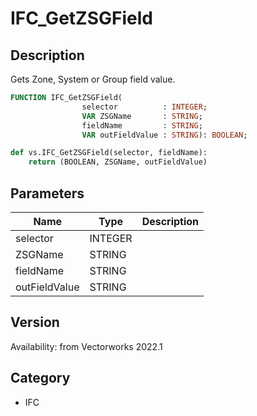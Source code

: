 # IFC_GetZSGField

## Description
Gets Zone, System or Group field value.

```pascal
FUNCTION IFC_GetZSGField(
				selector          : INTEGER;
				VAR ZSGName       : STRING;
				fieldName         : STRING;
				VAR outFieldValue : STRING): BOOLEAN;
```

```python
def vs.IFC_GetZSGField(selector, fieldName):
    return (BOOLEAN, ZSGName, outFieldValue)
```

## Parameters
|Name|Type|Description|
|---|---|---|
|selector|INTEGER|   |
|ZSGName|STRING|   |
|fieldName|STRING|   |
|outFieldValue|STRING|   |

## Version
Availability: from Vectorworks 2022.1

## Category
* IFC

